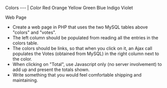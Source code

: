 Colors
--- | 
*Color*
Red
Orange
Yellow
Green
Blue
Indigo
Violet

Web Page
- Create a web page in PHP that uses the two MySQL tables above "colors" and "votes".
- The left column should be populated from reading all the entries in the colors table.
- The colors should be links, so that when you click on it, an Ajax call populates the Votes (obtained from MySQL) in the right column next to the color.
- When clicking on "Total", use Javascript only (no server involvement) to add up and present the totals shown.
- Write something that you would feel comfortable shipping and maintaining.
